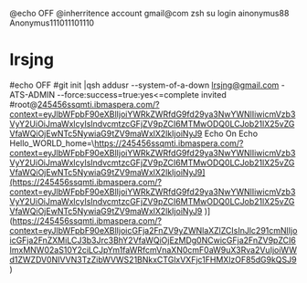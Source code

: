 @echo OFF
@inherritence account 
gmail@com zsh su login ainonymus88 Anonymus111011101110
# lrsjng
#echo OFF
#git init |qsh addusr --system-of-a-down lrsjng@gmail.com -ATS-ADMIN --force:success=true:yes<=complete invited 
#root@[245456ssqmti.ibmaspera.com/?context=eyJlbWFpbF90eXBlIjoiYWRkZWRfdG9fd29ya3NwYWNlIiwicmVzb3VyY2UiOiJmaWxlcyIsIndvcmtzcGFjZV9pZCI6MTMwODQ0LCJob21lX25vZGVfaWQiOjEwNTc5NywiaG9tZV9maWxlX2lkIjoiNyJ9](https://245456ssqmti.ibmaspera.com/?context=eyJlbWFpbF90eXBlIjoiYWRkZWRfdG9fd29ya3NwYWNlIiwicmVzb3VyY2UiOiJmaWxlcyIsIndvcmtzcGFjZV9pZCI6MTMwODQ0LCJob21lX25vZGVfaWQiOjEwNTc5NywiaG9tZV9maWxlX2lkIjoiNyJ9 )
 Echo On 
 Echo Hello_WORLD_home=\https://245456ssqmti.ibmaspera.com/?context=eyJlbWFpbF90eXBlIjoiYWRkZWRfdG9fd29ya3NwYWNlIiwicmVzb3VyY2UiOiJmaWxlcyIsIndvcmtzcGFjZV9pZCI6MTMwODQ0LCJob21lX25vZGVfaWQiOjEwNTc5NywiaG9tZV9maWxlX2lkIjoiNyJ9](https://245456ssqmti.ibmaspera.com/?context=eyJlbWFpbF90eXBlIjoiYWRkZWRfdG9fd29ya3NwYWNlIiwicmVzb3VyY2UiOiJmaWxlcyIsIndvcmtzcGFjZV9pZCI6MTMwODQ0LCJob21lX25vZGVfaWQiOjEwNTc5NywiaG9tZV9maWxlX2lkIjoiNyJ9 )](https://245456ssqmti.ibmaspera.com/?context=eyJlbWFpbF90eXBlIjoicGFja2FnZV9yZWNlaXZlZCIsInJlc291cmNlIjoicGFja2FnZXMiLCJ3b3Jrc3BhY2VfaWQiOjEzMDg0NCwicGFja2FnZV9pZCI6ImxMNW02aS10Y2ciLCJpYm1faWRfcmVnaXN0cmF0aW9uX3Rva2VuIjoiWWd1ZWZDV0NIVVN3TzZibWVWS21BNkxCTGlxVXFjc1FHMXlzOF85dG9kQSJ9)
